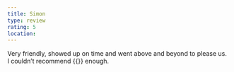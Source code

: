 ```yaml
---
title: Simon
type: review
rating: 5
location: 
---
```


Very friendly, showed up on time and went above and beyond to please us. I couldn’t recommend {{<company>}} enough.
